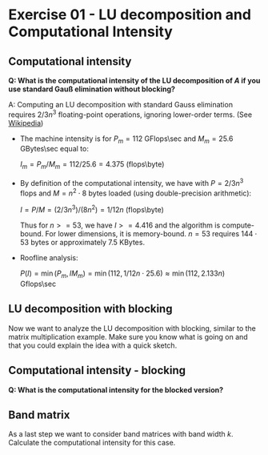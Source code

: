 # Exercise 01 - LU decomposition and Computational Intensity

## Computational intensity

**Q:  What is the computational intensity of the LU decomposition of $A$ if you use standard Gauß elimination without blocking?**

A:  Computing an LU decomposition with standard Gauss elimination requires $2/3 n^3$ floating-point operations, ignoring lower-order terms. (See [Wikipedia][lu-decomposition])

* The machine intensity is for $P_m = 112$ GFlops\sec and $M_m = 25.6$ GBytes\sec equal to:
  
    $I_m = P_m/M_m = 112 / 25.6 = 4.375  \text{  (flops\textbackslash byte)}$

* By definition of the computational intensity, we have with $P = 2/3 n^3$ flops and $M = n^2 \cdot 8$ bytes loaded (using double-precision arithmetic):

    $I = P/M = (2/3 n^3 ) / (8 n^2) = 1/12 n \text{  (flops\textbackslash byte)}$

  Thus for $n >= 53$, we have $I >= 4.416$ and the algorithm is compute-bound. For lower dimensions, it is memory-bound. $n=53$ requires $144 \cdot 53$ bytes or approximately 7.5 KBytes.

* Roofline analysis:

    $P(I) = \min(P_m, IM_m) = \min(112, 1/12 n \cdot 25.6) \approx \min(112, 2.133n) \text{ Gflops\textbackslash sec}$

## LU decomposition with blocking

Now we want to analyze the LU decomposition with blocking, similar to the matrix multiplication example. Make sure you know what is going on and that you could explain the idea with a quick sketch.

## Computational intensity - blocking

**Q: What is the computational intensity for the blocked version?**


## Band matrix

As a last step we want to consider band matrices with band width $k$. Calculate the computational intensity for this case.


[lu-decomposition]: https://en.wikipedia.org/wiki/LU_decomposition
[band-matrix]: https://en.wikipedia.org/wiki/Band_matrix